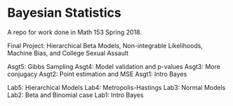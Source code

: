 # Bayesian Statistics

A repo for work done in Math 153 Spring 2018.

Final Project: Hierarchical Beta Models, Non-integrable Likelihoods, Machine Bias, and College Sexual Assault 

Asgt5: Gibbs Sampling
Asgt4: Model validation and p-values
Asgt3: More conjugacy
Asgt2: Point estimation and MSE
Asgt1: Intro Bayes

Lab5: Hierarchical Models
Lab4: Metropolis-Hastings
Lab3: Normal Models
Lab2: Beta and Binomial case
Lab1: Intro Bayes

